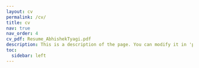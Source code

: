 ```yaml
---
layout: cv
permalink: /cv/
title: cv
nav: true
nav_order: 4
cv_pdf: Resume_AbhishekTyagi.pdf
description: This is a description of the page. You can modify it in 'pages/_cv.md'. You can also change or remove the top pdf download button.
toc:
  sidebar: left
---
```

